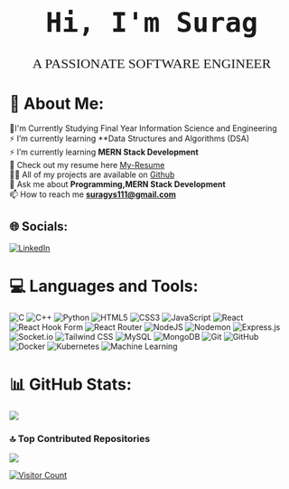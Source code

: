 <h1 align="center" style="font-family: 'monospace', cursive; font-size: 48px;">Hi, I'm Surag</h1>
<p align="center" style="font-family: 'Brush Script MT', cursive; font-size: 24px;">A PASSIONATE SOFTWARE ENGINEER</p>

# 💫 About Me:
🔭I'm Currently Studying Final Year Information Science and Engineering <br>⚡ I’m currently learning **Data Structures and Algorithms (DSA)<br>⚡ I’m currently learning **MERN Stack Development**<br>📑 Check out my resume here [My-Resume](https://drive.google.com/file/d/1NB0D-avNJnFK0oDTCOf1BYx1aBolBy6_/view?usp=drivesdk)<br>👨‍💻 All of my projects are available on [Github](https://github.com/suragys-01)<br>💬 Ask me about **Programming,MERN Stack Development**<br>📫 How to reach me **suragys111@gmail.com**<br>


## 🌐 Socials:
[![LinkedIn](https://img.shields.io/badge/LinkedIn-%230077B5.svg?logo=linkedin&logoColor=white)](https://linkedin.com/in/suragys/ )

# 💻 Languages and Tools:
![C](https://img.shields.io/badge/c-%2300599C.svg?style=for-the-badge&logo=c&logoColor=white)
![C++](https://img.shields.io/badge/c++-%2300599C.svg?style=for-the-badge&logo=c%2B%2B&logoColor=white)
![Python](https://img.shields.io/badge/python-3670A0?style=for-the-badge&logo=python&logoColor=ffdd54)
![HTML5](https://img.shields.io/badge/html5-%23E34F26.svg?style=for-the-badge&logo=html5&logoColor=white)
![CSS3](https://img.shields.io/badge/css3-%231572B6.svg?style=for-the-badge&logo=css3&logoColor=white)
![JavaScript](https://img.shields.io/badge/javascript-%23323330.svg?style=for-the-badge&logo=javascript&logoColor=%23F7DF1E)
![React](https://img.shields.io/badge/react-%2320232a.svg?style=for-the-badge&logo=react&logoColor=%2361DAFB)
![React Hook Form](https://img.shields.io/badge/React%20Hook%20Form-%23EC5990.svg?style=for-the-badge&logo=reacthookform&logoColor=white)
![React Router](https://img.shields.io/badge/React_Router-CA4245?style=for-the-badge&logo=react-router&logoColor=white)
![NodeJS](https://img.shields.io/badge/node.js-6DA55F?style=for-the-badge&logo=node.js&logoColor=white)
![Nodemon](https://img.shields.io/badge/NODEMON-%23323330.svg?style=for-the-badge&logo=nodemon&logoColor=%BBDEAD)
![Express.js](https://img.shields.io/badge/Express.js-000000?style=for-the-badge&logo=express&logoColor=white)
![Socket.io](https://img.shields.io/badge/Socket.io-black?style=for-the-badge&logo=socket.io&badgeColor=010101)
![Tailwind CSS](https://img.shields.io/badge/Tailwind_CSS-38B2AC?style=for-the-badge&logo=tailwind-css&logoColor=white)
![MySQL](https://img.shields.io/badge/mysql-4479A1.svg?style=for-the-badge&logo=mysql&logoColor=white)
![MongoDB](https://img.shields.io/badge/MongoDB-4EA94B?style=for-the-badge&logo=mongodb&logoColor=white)
![Git](https://img.shields.io/badge/git-%23F05033.svg?style=for-the-badge&logo=git&logoColor=white)
![GitHub](https://img.shields.io/badge/github-%23121011.svg?style=for-the-badge&logo=github&logoColor=white)
![Docker](https://img.shields.io/badge/Docker-2496ED?style=for-the-badge&logo=docker&logoColor=white)
![Kubernetes](https://img.shields.io/badge/Kubernetes-326CE5?style=for-the-badge&logo=kubernetes&logoColor=white)
![Machine Learning](https://img.shields.io/badge/Machine_Learning-FF6F00?style=for-the-badge&logo=ml&logoColor=white)

# 📊 GitHub Stats:
![](https://github-readme-stats.vercel.app/api/top-langs/?username=suragys-01&theme=dark&hide_border=false&include_all_commits=false&count_private=false&layout=compact)

### 🔝 Top Contributed Repositories
![](https://github-contributor-stats.vercel.app/api?username=suragys-01&limit=5&theme=dark&combine_all_yearly_contributions=true)

<div>
  <a href="https://visitcount.itsvg.in">
    <img src="https://visitcount.itsvg.in/api?id=saichethanr&icon=0&color=0" alt="Visitor Count">
  </a>
</div>
